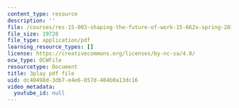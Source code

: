 ```yaml
---
content_type: resource
description: ''
file: /courses/res-15-003-shaping-the-future-of-work-15-662x-spring-2016/dc40498d3db7e4e6857d484b0a13dc16_r1yb4-JvZhU.pdf
file_size: 19728
file_type: application/pdf
learning_resource_types: []
license: https://creativecommons.org/licenses/by-nc-sa/4.0/
ocw_type: OCWFile
resourcetype: Document
title: 3play pdf file
uid: dc40498d-3db7-e4e6-857d-484b0a13dc16
video_metadata:
  youtube_id: null
---
```

